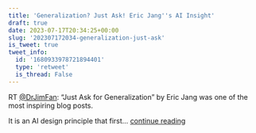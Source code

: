 ```yaml
---
title: 'Generalization? Just Ask! Eric Jang''s AI Insight'
draft: true
date: 2023-07-17T20:34:25+00:00
slug: '202307172034-generalization-just-ask'
is_tweet: true
tweet_info:
  id: '1680933978721894401'
  type: 'retweet'
  is_thread: False
---
```




RT [@DrJimFan](https://x.com/DrJimFan): “Just Ask for Generalization” by Eric Jang was one of the most inspiring blog posts.

It is an AI design principle that first… [continue reading](https://x.com/sytelus/status/1680933978721894401)
